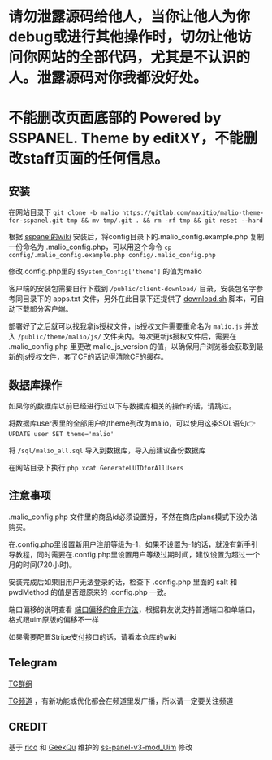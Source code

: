 # 请勿泄露源码给他人，当你让他人为你debug或进行其他操作时，切勿让他访问你网站的全部代码，尤其是不认识的人。泄露源码对你我都没好处。
# 不能删改页面底部的 Powered by SSPANEL. Theme by editXY，不能删改staff页面的任何信息。
## 安装
在网站目录下 
`git clone -b malio https://gitlab.com/maxitio/malio-theme-for-sspanel.git tmp && mv tmp/.git . && rm -rf tmp && git reset --hard`

根据 [sspanel的wiki](https://blog.anank.ke/w/SSPanel_with_DROP_DATABASE_BT) 安装后，将config目录下的.malio_config.example.php 复制一份命名为 .malio_config.php，可以用这个命令 `cp config/.malio_config.example.php config/.malio_config.php`

修改.config.php里的 `$System_Config['theme']` 的值为malio



客户端的安装包需要自行下载到 `/public/client-download/` 目录，安装包名字参考同目录下的 apps.txt 文件，另外在此目录下还提供了 [download.sh](https://github.com/sspanel-uim/ssr-download-updater) 脚本，可自动下载部分客户端。

部署好了之后就可以找我拿js授权文件，js授权文件需要重命名为 `malio.js` 并放入 `/public/theme/malio/js/` 文件夹内。每次更新js授权文件后，需要在 .malio_config.php 里更改 malio_js_version 的值，以确保用户浏览器会获取到最新的js授权文件，套了CF的话记得清除CF的缓存。

## 数据库操作
如果你的数据库以前已经进行过以下与数据库相关的操作的话，请跳过。

将数据库user表里的全部用户的theme列改为malio，可以使用这条SQL语句👉 `UPDATE user SET theme='malio'`

将 `/sql/malio_all.sql` 导入到数据库，导入前建议备份数据库

在网站目录下执行 `php xcat GenerateUUIDforAllUsers`

## 注意事项
.malio_config.php 文件里的商品id必须设置好，不然在商店plans模式下没办法购买。

在.config.php里设置新用户注册等级为-1，如果不设置为-1的话，就没有新手引导教程，同时需要在.config.php里设置用户等级过期时间，建议设置为超过一个月的时间(720小时)。

安装完成后如果旧用户无法登录的话，检查下 .config.php 里面的 salt 和 pwdMethod 的值是否跟原来的 .config.php 一致。

端口偏移的说明查看 [端口偏移的食用方法](https://678765.xyz/2019/2.html)，根据群友说支持普通端口和单端口，格式跟uim原版的偏移不一样

如果需要配置Stripe支付接口的话，请看本仓库的wiki

## Telegram
[TG群组](https://t.me/joinchat/DM2_FxStXAbYZ2DzVfZjcw)

[TG频道](https://t.me/malio_for_sspanel) ，有新功能或优化都会在频道里发广播，所以请一定要关注频道

## CREDIT
基于 [rico](https://github.com/rico93) 和 [GeekQu](https://github.com/GeekQu) 维护的 [ss-panel-v3-mod_Uim](https://github.com/rico93/ss-panel-v3-mod_Uim) 修改
